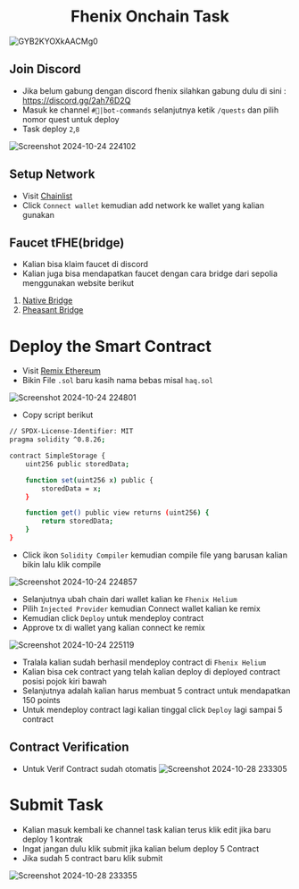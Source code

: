 <h1 align=center>Fhenix Onchain Task</h1>

![GYB2KYOXkAACMg0](https://github.com/user-attachments/assets/b16c4bef-f6e8-4cd0-b601-56a16b4ee71c)

## Join Discord
- Jika belum gabung dengan discord fhenix silahkan gabung dulu di sini :  https://discord.gg/2ah76D2Q
- Masuk ke channel `#🤖|bot-commands` selanjutnya ketik `/quests` dan pilih nomor quest untuk deploy
- Task deploy `2`,`8`

![Screenshot 2024-10-24 224102](https://github.com/user-attachments/assets/7f1cf4d0-08bc-4196-894b-35da48ad3459)

## Setup Network
- Visit [Chainlist](https://chainlist.org/?testnets=true&search=Fhenix+Helium)
- Click `Connect wallet` kemudian add network ke wallet yang kalian gunakan

## Faucet tFHE(bridge)
- Kalian bisa klaim faucet di discord
- Kalian juga bisa mendapatkan faucet dengan cara bridge dari sepolia menggunakan website berikut

1. [Native Bridge](https://bridge.helium.fhenix.zone/)
2. [Pheasant Bridge](https://testnet.pheasant.network/)

# Deploy the Smart Contract
- Visit [Remix Ethereum](https://remix.ethereum.org/)
- Bikin File `.sol` baru kasih nama bebas misal `haq.sol`

![Screenshot 2024-10-24 224801](https://github.com/user-attachments/assets/037ca742-40b5-46e8-ae1d-7ea71f5104fb)
- Copy script berikut
```bash
// SPDX-License-Identifier: MIT
pragma solidity ^0.8.26;

contract SimpleStorage {
    uint256 public storedData;

    function set(uint256 x) public {
        storedData = x;
    }

    function get() public view returns (uint256) {
        return storedData;
    }
}
```
- Click ikon `Solidity Compiler` kemudian compile file yang barusan kalian bikin lalu klik compile

![Screenshot 2024-10-24 224857](https://github.com/user-attachments/assets/e9e75522-e197-406a-82a4-feaa3d623253)
- Selanjutnya ubah chain dari wallet kalian ke `Fhenix Helium`
- Pilih `Injected Provider` kemudian Connect wallet kalian ke remix
- Kemudian click `Deploy` untuk mendeploy contract
- Approve tx di wallet yang kalian connect ke remix

![Screenshot 2024-10-24 225119](https://github.com/user-attachments/assets/3ae67df0-4506-45a9-8a96-b6f88d8c8dbf)
- Tralala kalian sudah berhasil mendeploy contract di `Fhenix Helium`
- Kalian bisa cek contract yang telah kalian deploy di deployed contract posisi pojok kiri bawah
- Selanjutnya adalah kalian harus membuat 5 contract untuk mendapatkan 150 points
- Untuk mendeploy contract lagi kalian tinggal click `Deploy` lagi sampai 5 contract

## Contract Verification

- Untuk Verif Contract sudah otomatis 
![Screenshot 2024-10-28 233305](https://github.com/user-attachments/assets/2ad5fc7e-a47b-4be3-875d-01f2ee329dbb)

# Submit Task
- Kalian masuk kembali ke channel task kalian terus klik edit jika baru deploy 1 kontrak
- Ingat jangan dulu klik submit jika kalian belum deploy 5 Contract
- Jika sudah 5 contract baru klik submit

![Screenshot 2024-10-28 233355](https://github.com/user-attachments/assets/1d62d143-8db1-409e-a9db-a5898cb585de)
